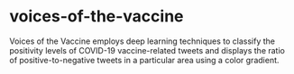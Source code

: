 # voices-of-the-vaccine
Voices of the Vaccine employs deep learning techniques to classify the positivity levels of COVID-19 vaccine-related tweets and displays the ratio of positive-to-negative tweets in a particular area using a color gradient. 
